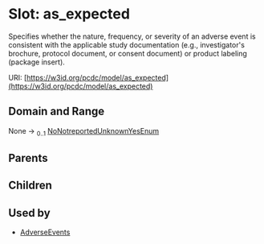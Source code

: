 
# Slot: as_expected


Specifies whether the nature, frequency, or severity of an adverse event is consistent with the applicable study documentation (e.g., investigator's brochure, protocol document, or consent document) or product labeling (package insert).

URI: [https://w3id.org/pcdc/model/as_expected](https://w3id.org/pcdc/model/as_expected)


## Domain and Range

None &#8594;  <sub>0..1</sub> [NoNotreportedUnknownYesEnum](NoNotreportedUnknownYesEnum.md)

## Parents


## Children


## Used by

 * [AdverseEvents](AdverseEvents.md)
